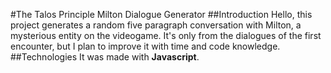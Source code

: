 #The Talos Principle Milton Dialogue Generator
##Introduction
Hello, this project generates a random five paragraph conversation with Milton, a mysterious entity on the videogame.
It's only from the dialogues of the first encounter, but I plan to improve it with time and code knowledge.
##Technologies
It was made with **Javascript**.